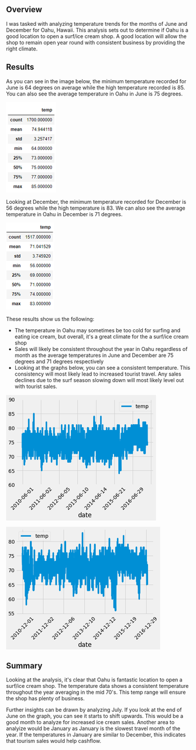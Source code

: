 ## Overview
I was tasked with analyzing temperature trends for the months of June and December for Oahu, Hawaii. This analysis sets out to determine if Oahu is a good location to open a surf/ice cream shop. A good location will allow the shop to remain open year round with consistent business by providing the right climate.

## Results
As you can see in the image below, the minimum temperature recorded for June is 64 degrees on average while the high temperature recorded is 85. You can also see the average temperature in Oahu in June is 75 degrees.
 
![picture alt](https://github.com/billy-bartlett/surfs_up/blob/main/Surfs_Up-Challenge/Resources/June-Temps-Summary-Statistic.png)

Looking at December, the minimum temperature recorded for December is 56 degrees while the high temperature is 83. We can also see the average temperature in Oahu in December is 71 degrees. 

![picture alt](https://github.com/billy-bartlett/surfs_up/blob/main/Surfs_Up-Challenge/Resources/Dec-Temps-Summary-Statistic.png)

These results show us the following:
* The temperature in Oahu may sometimes be too cold for surfing and eating ice cream, but overall, it's a great climate for the a surf/ice cream shop
* Sales will likely be consistent throughout the year in Oahu regardless of month as the average temperatures in June and December are 75 degrees and 71 degrees respectively
* Looking at the graphs below, you can see a consistent temperature. This consistency will most likely lead to increased tourist travel. Any sales declines due to the surf season slowing down will most likely level out with tourist sales.

![picture alt](https://github.com/billy-bartlett/surfs_up/blob/main/Surfs_Up-Challenge/Resources/June-Temps-PlotChart.png)

![picture alt](https://github.com/billy-bartlett/surfs_up/blob/main/Surfs_Up-Challenge/Resources/Dec-Temps-PlotChart.png)

## Summary
Looking at the analysis, it's clear that Oahu is fantastic location to open a surf/ice cream shop. The temperature data shows a consistent temperature throughout the year averaging in the mid 70's. This temp range will ensure the shop has plenty of business. 

Further insights can be drawn by analyzing July. If you look at the end of June on the graph, you can see it starts to shift upwards. This would be a good month to analyze for increased ice cream sales. Another area to analyize would be January as January is the slowest travel month of the year. If the temperatures in January are similar to December, this indicates that tourism sales would help cashflow.